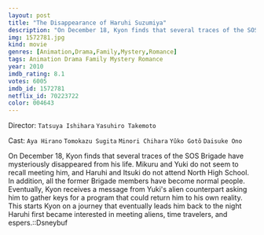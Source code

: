 ```yaml
---
layout: post
title: "The Disappearance of Haruhi Suzumiya"
description: "On December 18, Kyon finds that several traces of the SOS Brigade have mysteriously disappeared from his life. Mikuru and Yuki do not seem to recall meeting him, and Haruhi and Itsuki do not attend North High School. In addition, all the former Brigade members have become normal people. Eventually, Kyon receives a message from Yuki's alien counterpart asking him to gather keys for a program that could return him to his own reality. This starts Kyon on a journey that eventually leads him back to the night Haruhi first became interested in meeting aliens, time travelers.."
img: 1572781.jpg
kind: movie
genres: [Animation,Drama,Family,Mystery,Romance]
tags: Animation Drama Family Mystery Romance 
year: 2010
imdb_rating: 8.1
votes: 6005
imdb_id: 1572781
netflix_id: 70223722
color: 004643
---
```

Director: `Tatsuya Ishihara` `Yasuhiro Takemoto`  

Cast: `Aya Hirano` `Tomokazu Sugita` `Minori Chihara` `Yûko Gotô` `Daisuke Ono` 

On December 18, Kyon finds that several traces of the SOS Brigade have mysteriously disappeared from his life. Mikuru and Yuki do not seem to recall meeting him, and Haruhi and Itsuki do not attend North High School. In addition, all the former Brigade members have become normal people. Eventually, Kyon receives a message from Yuki's alien counterpart asking him to gather keys for a program that could return him to his own reality. This starts Kyon on a journey that eventually leads him back to the night Haruhi first became interested in meeting aliens, time travelers, and espers.::Dsneybuf